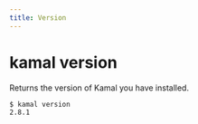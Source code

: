 ```yaml
---
title: Version
---
```


# kamal version

Returns the version of Kamal you have installed.

```bash
$ kamal version
2.8.1
```
